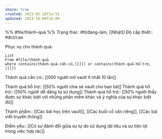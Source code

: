 ```yaml
---
share: true
created: 2023-05-26T14:51
updated: 2023-10-06T16:09
---
```

%%
#file/thành-quả
%%
Trạng thái:: #tt/đang-làm, [[Nhật]]
Độ cấp thiết:: #đct/cao

Phục vụ cho thành quả:
```dataview
List 
From #file/thành-quả 
where contains(thành-quả-cần-có,[[]]) or contains(thành-quả-hỗ-trợ,[[]]) 
```
Thành quả cần có:: [[500 người mở vault ít nhất 10 lần]]

Thành quả hỗ trợ:: [[50% người chia sẻ vault cho bạn bè]]
Thành quả hỗ trợ:: [[50% người dễ dàng tự sử dụng]]
Thành quả hỗ trợ:: [[50% người thấy được sự khác biệt với những phần mềm khác và ý nghĩa của sự khác biệt đó]]

Thành phẩm:: [[Các bài học trên vault]], [[Các buổi cố vấn riêng]], [[Các bài viết truyền thông]]

Điểm yếu:: [[Có sự đánh đổi giữa sự tự do sử dụng dữ liệu và sự tiện lợi trong việc hợp tác]]
